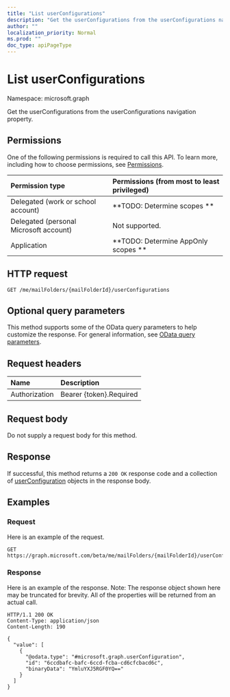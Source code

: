 ```yaml
---
title: "List userConfigurations"
description: "Get the userConfigurations from the userConfigurations navigation property."
author: ""
localization_priority: Normal
ms.prod: ""
doc_type: apiPageType
---
```


# List userConfigurations

Namespace: microsoft.graph

Get the userConfigurations from the userConfigurations navigation property.

## Permissions
One of the following permissions is required to call this API. To learn more, including how to choose permissions, see [Permissions](/concepts/permissions-reference.md).

|Permission type|Permissions (from most to least privileged)|
|:---|:---|
|Delegated (work or school account)|**TODO: Determine scopes **|
|Delegated (personal Microsoft account)|Not supported.|
|Application|**TODO: Determine AppOnly scopes **|

## HTTP request
<!-- {
  "blockType": "ignored"
}
-->
``` http
GET /me/mailFolders/{mailFolderId}/userConfigurations
```

## Optional query parameters
This method supports some of the OData query parameters to help customize the response. For general information, see [OData query parameters](/graph/query-parameters).

## Request headers
|Name|Description|
|:---|:---|
|Authorization|Bearer {token}.Required|

## Request body
Do not supply a request body for this method.

## Response
If successful, this method returns a `200 OK` response code and a collection of [userConfiguration](../resources/userconfiguration.md) objects in the response body.

## Examples

### Request
Here is an example of the request.
<!-- {
  "blockType": "request",
  "name": "get_userconfiguration"
}
-->
``` http
GET https://graph.microsoft.com/beta/me/mailFolders/{mailFolderId}/userConfigurations
```

### Response
Here is an example of the response. Note: The response object shown here may be truncated for brevity. All of the properties will be returned from an actual call.
<!-- {
  "blockType": "response",
  "truncated": true,
  "@odata.type": "collection(microsoft.graph.userconfiguration)"
}
-->
``` http
HTTP/1.1 200 OK
Content-Type: application/json
Content-Length: 190

{
  "value": [
    {
      "@odata.type": "#microsoft.graph.userConfiguration",
      "id": "6ccdbafc-bafc-6ccd-fcba-cd6cfcbacd6c",
      "binaryData": "YmluYXJ5RGF0YQ=="
    }
  ]
}
```

